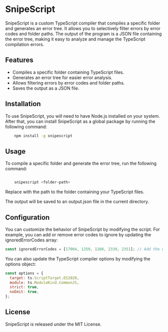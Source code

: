 # SnipeScript

SnipeScript is a custom TypeScript compiler that compiles a specific folder and generates an error tree. It allows you to selectively filter errors by error codes and folder paths. The output of the program is a JSON file containing the error tree, making it easy to analyze and manage the TypeScript compilation errors.

## Features

- Compiles a specific folder containing TypeScript files.
- Generates an error tree for easier error analysis.
- Allows filtering errors by error codes and folder paths.
- Saves the output as a JSON file.

## Installation

To use SnipeScript, you will need to have Node.js installed on your system. After that, you can install SnipeScript as a global package by running the following command:

```bash
    npm install -g snipescript
```

## Usage

To compile a specific folder and generate the error tree, run the following command:

```bash

    snipescript <folder-path>

```

Replace <folder-path> with the path to the folder containing your TypeScript files.

The output will be saved to an output.json file in the current directory.

## Configuration

You can customize the behavior of SnipeScript by modifying the script. For example, you can add or remove error codes to ignore by updating the ignoredErrorCodes array:

```javascript
const ignoredErrorCodes = [17004, 1259, 1208, 2339, 2351]; // Add the error codes you want to ignore
```

You can also update the TypeScript compiler options by modifying the options object:

```javascript
const options = {
  target: ts.ScriptTarget.ES2020,
  module: ts.ModuleKind.CommonJS,
  strict: true,
  noEmit: true,
};
```

## License

SnipeScript is released under the MIT License.
